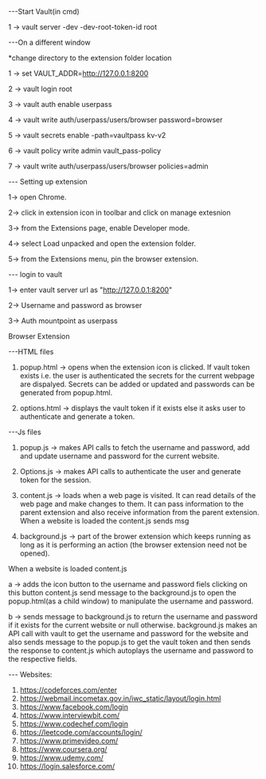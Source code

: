 ---Start Vault(in cmd)

1 -> vault server -dev -dev-root-token-id root

---On a different window

*change directory to the extension folder location 

1 -> set VAULT_ADDR=http://127.0.0.1:8200

2 -> vault login root

3 -> vault auth enable userpass

4 -> vault write auth/userpass/users/browser password=browser

5 -> vault secrets enable -path=vaultpass kv-v2

6 -> vault policy write admin vault_pass-policy

7 -> vault write auth/userpass/users/browser policies=admin

--- Setting up extension

1-> open Chrome.

2-> click in extension icon in toolbar and click on manage extesnion

3-> from the Extensions page, enable Developer mode.

4-> select Load unpacked and open the extension folder.

5-> from the Extensions menu, pin the browser extension.

--- login to vault

1-> enter vault server url as "http://127.0.0.1:8200"

2-> Username and password as browser

3-> Auth mountpoint as userpass

Browser Extension

---HTML files

1. popup.html -> opens when the extension icon is clicked.
If vault token exists i.e. the user is authenticated the secrets for the current webpage are dispalyed.
Secrets can be added or updated and passwords can be generated from popup.html.

2. options.html -> displays the vault token if it exists else it asks user to authenticate and generate a token.

---Js files

1. popup.js -> makes API calls to fetch the username and password, add and update username and password for the current website.

2. Options.js -> makes API calls to authenticate the user and generate token for the session.
   
3. content.js -> loads when a web page is visited. It can read details of the web page and make changes to them. It can pass information to the parent extension and also receive information from the parent extension. When a website is loaded the content.js sends msg 

4. background.js -> part of the brower extension which keeps running as long as it is performing an action (the browser extension need not be opened).
 
When a website is loaded content.js 

a -> adds the icon button to the username and password fiels
clicking on this button content.js send message to the background.js to open the popup.html(as a child window) to manipulate the username and password.

b -> sends message to background.js to return the username and password if it exists for the current website or null otherwise. background.js makes an API call with vault to get the username and password for the website and also sends message to the popup.js to get the vault token and then sends the response to content.js which autoplays the username and password to the respective fields. 

--- Websites:
1. https://codeforces.com/enter
2. https://webmail.incometax.gov.in/iwc_static/layout/login.html
3. https://www.facebook.com/login
4. https://www.interviewbit.com/
5. https://www.codechef.com/login
6. https://leetcode.com/accounts/login/
7. https://www.primevideo.com/
8. https://www.coursera.org/
9. https://www.udemy.com/
10. https://login.salesforce.com/


